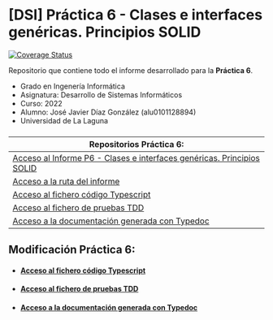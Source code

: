 # [DSI] Práctica 6 - Clases e interfaces genéricas. Principios SOLID

[![Coverage Status](https://coveralls.io/repos/github/ULL-ESIT-INF-DSI-2122/ull-esit-inf-dsi-21-22-prct06-generics-solid-alu0101128894/badge.svg?branch=master)](https://coveralls.io/github/ULL-ESIT-INF-DSI-2122/ull-esit-inf-dsi-21-22-prct06-generics-solid-alu0101128894?branch=master)

Repositorio que contiene todo el informe desarrollado para la **Práctica 6**.

- Grado en Ingenería Informática
- Asignatura: Desarrollo de Sistemas Informáticos
- Curso: 2022
- Alumno: José Javier Díaz González (alu0101128894)
- Universidad de La Laguna

###
| **Repositorios Práctica 6:** |
| --- |
| [Acceso al Informe P6 - Clases e interfaces genéricas. Principios SOLID](https://ull-esit-inf-dsi-2122.github.io/ull-esit-inf-dsi-21-22-prct06-generics-solid-alu0101128894/) |
| [Acceso a la ruta del informe](https://github.com/ULL-ESIT-INF-DSI-2122/ull-esit-inf-dsi-21-22-prct06-generics-solid-alu0101128894/blob/master/docs/index.md) |
| [Acceso al fichero código Typescript](https://github.com/ULL-ESIT-INF-DSI-2122/ull-esit-inf-dsi-21-22-prct06-generics-solid-alu0101128894/tree/master/src) |
| [Acceso al fichero de pruebas TDD](https://github.com/ULL-ESIT-INF-DSI-2122/ull-esit-inf-dsi-21-22-prct06-generics-solid-alu0101128894/tree/master/tests) |
| [Acceso a la documentación generada con Typedoc](https://github.com/ULL-ESIT-INF-DSI-2122/ull-esit-inf-dsi-21-22-prct06-generics-solid-alu0101128894/tree/master/docum) |

## Modificación Práctica 6:
- #### [Acceso al fichero código Typescript](https://github.com/ULL-ESIT-INF-DSI-2122/ull-esit-inf-dsi-21-22-prct06-generics-solid-alu0101128894/tree/master/src/modi-jueves)
- #### [Acceso al fichero de pruebas TDD](https://github.com/ULL-ESIT-INF-DSI-2122/ull-esit-inf-dsi-21-22-prct06-generics-solid-alu0101128894/blob/master/tests/modi-jueves.spec.ts)
- #### [Acceso a la documentación generada con Typedoc](https://github.com/ULL-ESIT-INF-DSI-2122/ull-esit-inf-dsi-21-22-prct06-generics-solid-alu0101128894/blob/master/docs/docum/index.html)